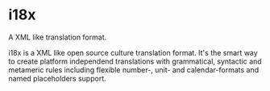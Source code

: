 i18x
====

A XML like translation format.

i18x is a XML like open source culture translation format.
It's the smart way to create platform independend translations with grammatical, syntactic and metameric rules including flexible number-, unit- and calendar-formats and named placeholders support.
